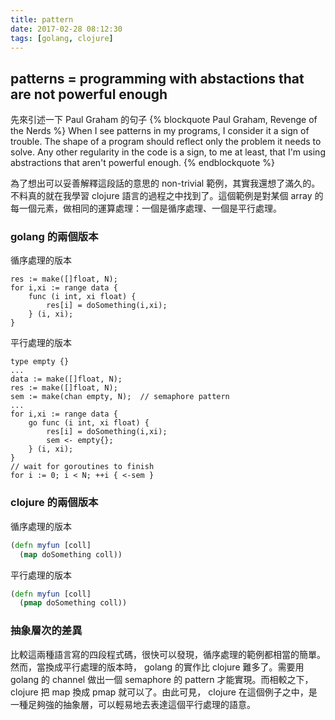```yaml
---
title: pattern
date: 2017-02-28 08:12:30
tags: [golang, clojure]
---
```

## patterns = programming with abstactions that are not powerful enough

先來引述一下 Paul Graham 的句子
{% blockquote Paul Graham, Revenge of the Nerds %}
When I see patterns in my programs, I consider it a sign of trouble. The shape of a program should reflect only the problem it needs to solve. Any other regularity in the code is a sign, to me at least, that I'm using abstractions that aren't powerful enough.
{% endblockquote %}

為了想出可以妥善解釋這段話的意思的 non-trivial 範例，其實我還想了滿久的。不料真的就在我學習 clojure 語言的過程之中找到了。這個範例是對某個 array 的每一個元素，做相同的運算處理：一個是循序處理、一個是平行處理。

<!--more-->

### golang 的兩個版本

循序處理的版本
```golang
res := make([]float, N);
for i,xi := range data {
    func (i int, xi float) {
        res[i] = doSomething(i,xi);
    } (i, xi);
}

```

平行處理的版本
```golang
type empty {}
...
data := make([]float, N);
res := make([]float, N);
sem := make(chan empty, N);  // semaphore pattern
...
for i,xi := range data {
    go func (i int, xi float) {
        res[i] = doSomething(i,xi);
        sem <- empty{};
    } (i, xi);
}
// wait for goroutines to finish
for i := 0; i < N; ++i { <-sem }
```

### clojure 的兩個版本 

循序處理的版本
```clj
(defn myfun [coll]
  (map doSomething coll))
```

平行處理的版本

```clj 
(defn myfun [coll]
  (pmap doSomething coll))

```
### 抽象層次的差異
比較這兩種語言寫的四段程式碼，很快可以發現，循序處理的範例都相當的簡單。然而，當換成平行處理的版本時， golang 的實作比 clojure 難多了。需要用 golang 的 channel 做出一個 semaphore 的 pattern 才能實現。而相較之下， clojure 把 map 換成 pmap 就可以了。由此可見， clojure 在這個例子之中，是一種足夠強的抽象層，可以輕易地去表達這個平行處理的語意。
